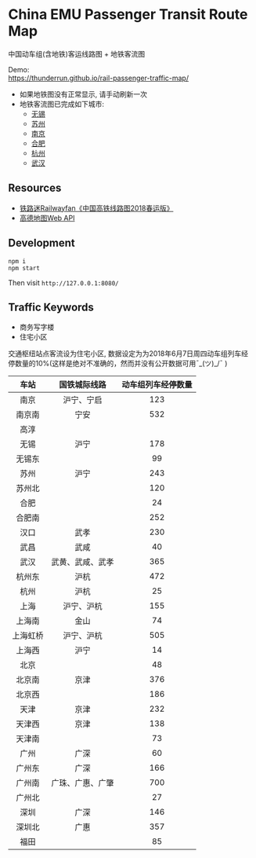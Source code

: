 # China EMU Passenger Transit Route Map 
中国动车组(含地铁)客运线路图 + 地铁客流图

Demo:  
https://thunderrun.github.io/rail-passenger-traffic-map/

- 如果地铁图没有正常显示, 请手动刷新一次
- 地铁客流图已完成如下城市:
    - [无锡](https://thunderrun.github.io/rail-passenger-traffic-map/subway.html?city=wuxi#route)
    - [苏州](https://thunderrun.github.io/rail-passenger-traffic-map/subway.html?city=suzhou#route)
    - [南京](https://thunderrun.github.io/rail-passenger-traffic-map/subway.html?city=nanjing#route)
    - [合肥](https://thunderrun.github.io/rail-passenger-traffic-map/subway.html?city=hefei#route)
    - [杭州](https://thunderrun.github.io/rail-passenger-traffic-map/subway.html?city=hangzhou#route)
    - [武汉](https://thunderrun.github.io/rail-passenger-traffic-map/subway.html?city=wuhan#route)    
    
## Resources

- [铁路迷Railwayfan《中国高铁线路图2018春运版》](https://weibo.com/tielumi)
- [高德地图Web API](https://lbs.amap.com/)

## Development

```
npm i 
npm start
```
Then visit `http://127.0.0.1:8080/`

## Traffic Keywords

- 商务写字楼
- 住宅小区

交通枢纽站点客流设为住宅小区, 数据设定为为2018年6月7日周四动车组列车经停数量的10%(这样是绝对不准确的，然而并没有公开数据可用¯\_(ツ)_/¯ )

**车站**|**国铁城际线路**|**动车组列车经停数量**
:-----:|:-----:|:-----:
南京|沪宁、宁启|123
南京南|宁安|532
高淳| | 
无锡|沪宁|178
无锡东| |99
苏州|沪宁|243
苏州北| |120
合肥| |24
合肥南| |252
汉口|武孝|230
武昌|武咸|40
武汉|武黄、武咸、武孝|365
杭州东|沪杭|472
杭州|沪杭|25
上海|沪宁、沪杭|155
上海南|金山|74
上海虹桥|沪宁、沪杭|505
上海西|沪宁|14
北京| |48
北京南|京津|376
北京西| |186
天津|京津|232
天津西|京津|138
天津南| |73
广州|广深|60
广州东|广深|166
广州南|广珠、广惠、广肇|700
广州北| |27
深圳|广深|146
深圳北|广惠|357
福田| |85